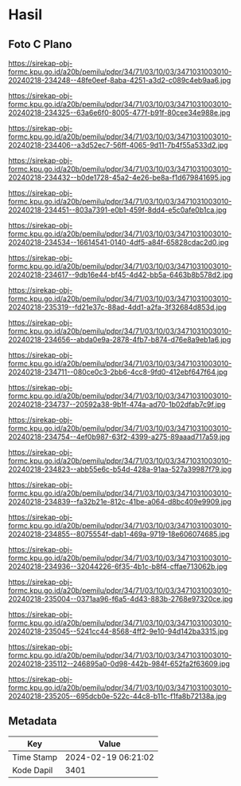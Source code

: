 # Hasil

## Foto C Plano

https://sirekap-obj-formc.kpu.go.id/a20b/pemilu/pdpr/34/71/03/10/03/3471031003010-20240218-234248--48fe0eef-8aba-4251-a3d2-c089c4eb9aa6.jpg

https://sirekap-obj-formc.kpu.go.id/a20b/pemilu/pdpr/34/71/03/10/03/3471031003010-20240218-234325--63a6e6f0-8005-477f-b91f-80cee34e988e.jpg

https://sirekap-obj-formc.kpu.go.id/a20b/pemilu/pdpr/34/71/03/10/03/3471031003010-20240218-234406--a3d52ec7-56ff-4065-9d11-7b4f55a533d2.jpg

https://sirekap-obj-formc.kpu.go.id/a20b/pemilu/pdpr/34/71/03/10/03/3471031003010-20240218-234432--b0de1728-45a2-4e26-be8a-f1d679841695.jpg

https://sirekap-obj-formc.kpu.go.id/a20b/pemilu/pdpr/34/71/03/10/03/3471031003010-20240218-234451--803a7391-e0b1-459f-8dd4-e5c0afe0b1ca.jpg

https://sirekap-obj-formc.kpu.go.id/a20b/pemilu/pdpr/34/71/03/10/03/3471031003010-20240218-234534--16614541-0140-4df5-a84f-65828cdac2d0.jpg

https://sirekap-obj-formc.kpu.go.id/a20b/pemilu/pdpr/34/71/03/10/03/3471031003010-20240218-234617--9db16e44-bf45-4d42-bb5a-6463b8b578d2.jpg

https://sirekap-obj-formc.kpu.go.id/a20b/pemilu/pdpr/34/71/03/10/03/3471031003010-20240218-235319--fd21e37c-88ad-4dd1-a2fa-3f32684d853d.jpg

https://sirekap-obj-formc.kpu.go.id/a20b/pemilu/pdpr/34/71/03/10/03/3471031003010-20240218-234656--abda0e9a-2878-4fb7-b874-d76e8a9eb1a6.jpg

https://sirekap-obj-formc.kpu.go.id/a20b/pemilu/pdpr/34/71/03/10/03/3471031003010-20240218-234711--080ce0c3-2bb6-4cc8-9fd0-412ebf647f64.jpg

https://sirekap-obj-formc.kpu.go.id/a20b/pemilu/pdpr/34/71/03/10/03/3471031003010-20240218-234737--20592a38-9b1f-474a-ad70-1b02dfab7c9f.jpg

https://sirekap-obj-formc.kpu.go.id/a20b/pemilu/pdpr/34/71/03/10/03/3471031003010-20240218-234754--4ef0b987-63f2-4399-a275-89aaad717a59.jpg

https://sirekap-obj-formc.kpu.go.id/a20b/pemilu/pdpr/34/71/03/10/03/3471031003010-20240218-234823--abb55e6c-b54d-428a-91aa-527a39987f79.jpg

https://sirekap-obj-formc.kpu.go.id/a20b/pemilu/pdpr/34/71/03/10/03/3471031003010-20240218-234839--fa32b21e-812c-41be-a064-d8bc409e9909.jpg

https://sirekap-obj-formc.kpu.go.id/a20b/pemilu/pdpr/34/71/03/10/03/3471031003010-20240218-234855--8075554f-dab1-469a-9719-18e606074685.jpg

https://sirekap-obj-formc.kpu.go.id/a20b/pemilu/pdpr/34/71/03/10/03/3471031003010-20240218-234936--32044226-6f35-4b1c-b8f4-cffae713062b.jpg

https://sirekap-obj-formc.kpu.go.id/a20b/pemilu/pdpr/34/71/03/10/03/3471031003010-20240218-235004--0371aa96-f6a5-4d43-883b-2768e97320ce.jpg

https://sirekap-obj-formc.kpu.go.id/a20b/pemilu/pdpr/34/71/03/10/03/3471031003010-20240218-235045--5241cc44-8568-4ff2-9e10-94d142ba3315.jpg

https://sirekap-obj-formc.kpu.go.id/a20b/pemilu/pdpr/34/71/03/10/03/3471031003010-20240218-235112--246895a0-0d98-442b-984f-652fa2f63609.jpg

https://sirekap-obj-formc.kpu.go.id/a20b/pemilu/pdpr/34/71/03/10/03/3471031003010-20240218-235205--695dcb0e-522c-44c8-b11c-f1fa8b72138a.jpg


## Metadata

| Key        | Value               |
| ---------- | ------------------- |
| Time Stamp | 2024-02-19 06:21:02 |
| Kode Dapil | 3401                |



